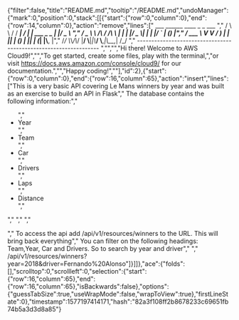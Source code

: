 {"filter":false,"title":"README.md","tooltip":"/README.md","undoManager":{"mark":0,"position":0,"stack":[[{"start":{"row":0,"column":0},"end":{"row":14,"column":0},"action":"remove","lines":["         ___        ______     ____ _                 _  ___  ","        / \\ \\      / / ___|   / ___| | ___  _   _  __| |/ _ \\ ","       / _ \\ \\ /\\ / /\\___ \\  | |   | |/ _ \\| | | |/ _` | (_) |","      / ___ \\ V  V /  ___) | | |___| | (_) | |_| | (_| |\\__, |","     /_/   \\_\\_/\\_/  |____/   \\____|_|\\___/ \\__,_|\\__,_|  /_/ "," ----------------------------------------------------------------- ","","","Hi there! Welcome to AWS Cloud9!","","To get started, create some files, play with the terminal,","or visit https://docs.aws.amazon.com/console/cloud9/ for our documentation.","","Happy coding!",""],"id":2},{"start":{"row":0,"column":0},"end":{"row":16,"column":65},"action":"insert","lines":["This is a very basic API covering Le Mans winners by year and was built as an exercise to build an API in Flask","        The database contains the following information:","            <ul>","                <li>Year</li>","                <li>Team</li>","                <li>Car</li>","                <li>Drivers</li>","                <li>Laps</li>","                <li>Distance</li>","            </ul>","    ","    ","    </p>","    To access the api add  /api/v1/resources/winners to the URL. This will bring back everything","    You can filter on the following headings: Team,Year, Car and Drivers. So to search by year and driver","    ","     /api/v1/resources/winners?year=2018&driver=Fernando%20Alonso"]}]]},"ace":{"folds":[],"scrolltop":0,"scrollleft":0,"selection":{"start":{"row":16,"column":65},"end":{"row":16,"column":65},"isBackwards":false},"options":{"guessTabSize":true,"useWrapMode":false,"wrapToView":true},"firstLineState":0},"timestamp":1577197414171,"hash":"82a3f108ff2b8678233c69651fb74b5a3d3d8a85"}